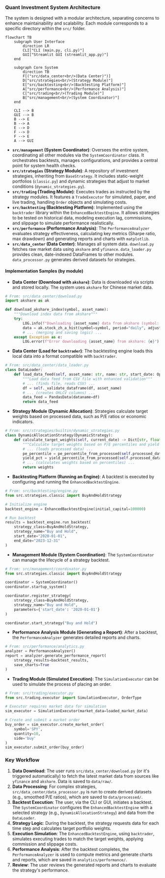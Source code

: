 ### Quant Investment System Architecture

The system is designed with a modular architecture, separating concerns to enhance maintainability and scalability. Each module corresponds to a specific directory within the `src/` folder.

```mermaid
flowchart TB
    subgraph User Interface
        direction LR
        CLI["CLI (main.py, cli.py)"]
        GUI["Streamlit GUI (streamlit_app.py)"]
    end

    subgraph Core System
        direction TB
        F[("src/data_center<br/>(Data Center)")]
        D["src/strategies<br/>(Strategy Module)"]
        E["src/backtesting<br/>(Backtesting Platform)"]
        A["src/performance<br/>(Performance Analysis)"]
        C["src/trading<br/>(Trading Module)"]
        B["src/management<br/>(System Coordinator)"]
    end

    CLI --> B
    GUI --> B
    B --> E
    B --> A
    E --> D
    F --> D
    F --> E
    A --> GUI
```

- **`src/management` (System Coordinator)**: Oversees the entire system, coordinating all other modules via the `SystemCoordinator` class. It orchestrates backtests, manages configurations, and provides a central point for system health checks.
- **`src/strategies` (Strategy Module)**: A repository of investment strategies, inheriting from `BaseStrategy`. It includes static-weight portfolios (`classic.py`) and dynamic strategies that adjust to market conditions (`dynamic_strategies.py`).
- **`src/trading` (Trading Module)**: Executes trades as instructed by the strategy modules. It features a `TradeExecutor` for simulated, paper, and live trading, handling `Order` objects and simulating costs.
- **`src/backtesting` (Backtesting Platform)**: Implemented using the `backtrader` library within the `EnhancedBacktestEngine`. It allows strategies to be tested on historical data, modeling execution lag, commissions, and slippage to simulate performance realistically.
- **`src/performance` (Performance Analysis)**: The `PerformanceAnalyzer` evaluates strategy effectiveness, calculating key metrics (Sharpe ratio, max drawdown) and generating reports and charts with `matplotlib`.
- **`src/data_center` (Data Center)**: Manages all system data. `download.py` fetches raw market data using `akshare` and `yfinance`. `data_loader.py` provides clean, date-indexed DataFrames to other modules. `data_processor.py` generates derived datasets for strategies.

#### Implementation Samples (by module)

- **Data Center (Download with `akshare`)**: Data is downloaded via scripts and stored locally. The system uses `akshare` for Chinese market data.

```python
# From: src/data_center/download.py
import akshare as ak

def download_akshare_index(symbol, asset_name):
    """Download index data from akshare"""
    try:
        LOG.info(f"Downloading {asset_name} data from akshare (symbol: {symbol})")
        data = ak.stock_zh_a_hist(symbol=symbol, period="daily", adjust="qfq")
        # ... (merging and saving logic) ...
    except Exception as e:
        LOG.error(f"Error downloading {asset_name} from akshare: {e}")
```

- **Data Center (Load for `backtrader`)**: The backtesting engine loads this local data into a format compatible with `backtrader`.

```python
# From: src/data_center/data_loader.py
class DataLoader:
    def load_data_feed(self, asset_name: str, name: str, start_date: Optional[str] = None) -> Optional[bt.feeds.PandasData]:
        """Load data feed from CSV file with enhanced validation"""
        # ... (finds file, reads CSV) ...
        df = self._validate_dataframe(df, asset_name)
        # ... (creates OHLCV columns) ...
        data_feed = PandasData(dataname=df)
        return data_feed
```

- **Strategy Module (Dynamic Allocation)**: Strategies calculate target weights based on processed data, such as P/E ratios or economic indicators.

```python
# From: src/strategies/builtin/dynamic_strategies.py
class DynamicAllocationStrategy(DynamicStrategy):
    def calculate_target_weights(self, current_date) -> Dict[str, float]:
        """Calculate target weights based on P/E percentiles and yield data"""
        # ... (loads processed data) ...
        pe_percentile = pe_percentile_from_processed(self.processed_data, 'CSI300', current_date, 10)
        yield_pct = yield_percentile_from_processed(self.processed_data, current_date, 20)
        # ... (calculates weights based on percentiles) ...
        return weights
```

- **Backtesting Platform (Running an Engine)**: A backtest is executed by configuring and running the `EnhancedBacktestEngine`.

```python
# From: src/backtesting/engine.py
from src.strategies.classic import BuyAndHoldStrategy

# Initialize engine
backtest_engine = EnhancedBacktestEngine(initial_capital=100000)

# Run backtest
results = backtest_engine.run_backtest(
    strategy_class=BuyAndHoldStrategy,
    strategy_name="Buy and Hold",
    start_date="2020-01-01",
    end_date="2023-12-31"
)
```

- **Management Module (System Coordination)**: The `SystemCoordinator` can manage the lifecycle of a strategy backtest.

```python
# From: src/management/coordinator.py
from src.strategies.classic import BuyAndHoldStrategy

coordinator = SystemCoordinator()
coordinator.startup_system()

coordinator.register_strategy(
    strategy_class=BuyAndHoldStrategy,
    strategy_name="Buy and Hold",
    parameters={'start_date': '2020-01-01'}
)

coordinator.start_strategy("Buy and Hold")
```

- **Performance Analysis Module (Generating a Report)**: After a backtest, the `PerformanceAnalyzer` generates detailed reports and charts.

```python
# From: src/performance/analytics.py
analyzer = PerformanceAnalyzer()
report = analyzer.generate_performance_report(
    strategy_results=backtest_results,
    save_charts=True
)
```

- **Trading Module (Simulated Execution)**: The `SimulationExecutor` can be used to simulate the process of placing an order.

```python
# From: src/trading/executor.py
from src.trading.executor import SimulationExecutor, OrderType

# Executor requires market data for simulation
sim_executor = SimulationExecutor(market_data=loaded_market_data)

# Create and submit a market order
buy_order = sim_executor.create_market_order(
    symbol='SPY',
    quantity=10,
    side='buy'
)
sim_executor.submit_order(buy_order)
```

### Key Workflow

1.  **Data Download**: The user runs `src/data_center/download.py` (or it's triggered automatically) to fetch the latest market data from sources like `yfinance` and `akshare`. Data is saved to `data/raw/`.
2.  **Data Processing**: For complex strategies, `src/data_center/data_processor.py` is run to create derived datasets (e.g., smoothed P/E ratios), which are saved to `data/processed/`.
3.  **Backtest Execution**: The user, via the CLI or GUI, initiates a backtest. The `SystemCoordinator` configures the `EnhancedBacktestEngine` with a selected strategy (e.g., `DynamicAllocationStrategy`) and data from the `DataLoader`.
4.  **Strategy Logic**: During the backtest, the strategy requests data for each time step and calculates target portfolio weights.
5.  **Execution Simulation**: The `EnhancedBacktestEngine`, using `backtrader`, simulates executing trades to match the target weights, applying commission and slippage costs.
6.  **Performance Analysis**: After the backtest completes, the `PerformanceAnalyzer` is used to compute metrics and generate charts and reports, which are saved in `analytics/performance/`.
7.  **Review**: The user reviews the generated reports and charts to evaluate the strategy's performance.